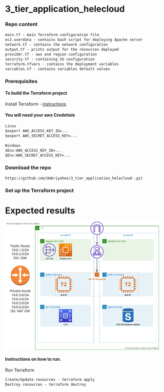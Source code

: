 # 3_tier_application_helecloud


### Repo content
```
main.tf - main Terraform configuration file 
ec2.userdata - contains bash script for deploying Apache server
network.tf - contains the network configuration 
output.tf - prints output for the resources deployed 
provider.tf - aws and region configuration
security.tf - containing SG configuration
terraform.tfvars - contains the deployment variables
variables.tf - contains variables default values 
```


### Prerequisites

#### To build the Terraform project
Install Terraform - [instructions](https://www.terraform.io/downloads)

#### You will need your aws Credetials
```
Linux
$export AWS_ACCESS_KEY_ID=...
$export AWS_SECRET_ACCESS_KEY=...

Windows
$Env:AWS_ACCESS_KEY_ID=...
$Env:AWS_SECRET_ACCESS_KEY=...
```
### Download the repo
```
https://github.com/Umbriyahoo/3_tier_application_helecloud-.git
```

### Set up the Terraform project

# Expected results

![GitHub Logo](/Untitled.png)

#### Instructions on how to run.

Run Terraform

    Create/Update resources - terraform apply
    Destroy resources - terraform destroy
